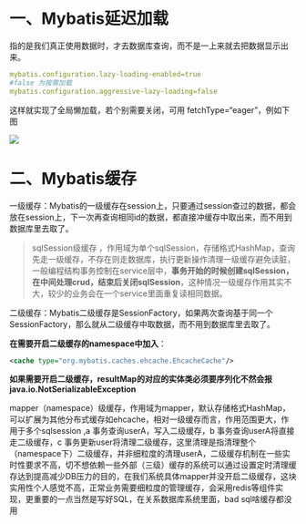 # 一、Mybatis延迟加载

指的是我们真正使用数据时，才去数据库查询，而不是一上来就去把数据显示出来。

```yaml
mybatis.configuration.lazy-loading-enabled=true
#false 为按需加载
mybatis.configuration.aggressive-lazy-loading=false
```

这样就实现了全局懒加载，若个别需要关闭，可用 fetchType=“eager”，例如下图

![](http://mycsdnblog.work/201919042119-H.png)

# 二、Mybatis缓存

一级缓存：Mybatis的一级缓存在session上，只要通过session查过的数据，都会放在session上，下一次再查询相同id的数据，都直接冲缓存中取出来，而不用到数据库里去取了。

> sqlSession级缓存 ，作用域为单个sqlSession，存储格式HashMap，查询先走一级缓存，不存在则走数据库，执行更新操作清理一级缓存避免读脏，一般编程结构事务控制在service层中，**事务开始的时候创建sqlSession，在中间处理crud，结束后关闭sqlSession**，这种情况一级缓存作用其实不大，较少的业务会在一个service里面重复读相同数据。

二级缓存：Mybatis二级缓存是SessionFactory，如果两次查询基于同一个SessionFactory，那么就从二级缓存中取数据，而不用到数据库里去取了。

**在需要开启二级缓存的namespace中加入**：

```xml
<cache type="org.mybatis.caches.ehcache.EhcacheCache"/>
```

**如果需要开启二级缓存，resultMap的对应的实体类必须要序列化不然会报java.io.NotSerializableException**



mapper（namespace）级缓存，作用域为mapper，默认存储格式HashMap，可以扩展为其他分布式缓存如ehcache，相对一级缓存而言，作用范围更大，作用于多个sqlsession ,a 事务查询userA，写入二级缓存，b 事务查询userA将直接走二级缓存，c 事务更新user将清理二级缓存，这里清理是指清理整个（namespace下）二级缓存，并非细粒度的清理userA，二级缓存机制在一些实时性要求不高，切不想依赖一些外部（三级）缓存的系统可以通过设置定时清理缓存达到提高减少DB压力的目的，在我们系统具体mapper并没开启二级缓存，这块实用性个人感觉不高，正常业务需要细粒度的管理缓存，会采用redis等组件实现，更重要的一点当然是写好SQL，在关系数据库系统里面，bad sql啥缓存都没用

